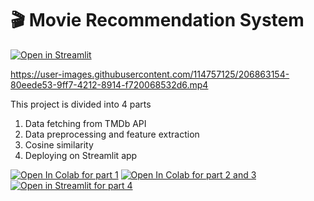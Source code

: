 # 🎬 Movie Recommendation System

[![Open in Streamlit](https://static.streamlit.io/badges/streamlit_badge_black_white.svg)](https://night-time1809-movie-recommendation-system-app-2-874z5m.streamlit.app/?fbclid=IwAR3OBYnTUnJrLgkELK9DO2HyEyvV8c0BMpP1zHWeL1aAnTVB6m28qJYIvbI)

https://user-images.githubusercontent.com/114757125/206863154-80eede53-9ff7-4212-8914-f720068532d6.mp4

This project is divided into 4 parts
1. Data fetching from TMDb API 
2. Data preprocessing and feature extraction
3. Cosine similarity
4. Deploying on Streamlit app

[![Open In Colab for part 1](https://colab.research.google.com/assets/colab-badge.svg)](https://colab.research.google.com/drive/1t7mt04ql-F9tufO6P8FCPKxA2uzyP2Vi?usp=sharing)
[![Open In Colab for part 2 and 3](https://colab.research.google.com/assets/colab-badge.svg)](https://colab.research.google.com/drive/1f4v7kkVYv0ejsMxMRo3TFl12oq8TmwGO?usp=sharing)
[![Open in Streamlit for part 4](https://static.streamlit.io/badges/streamlit_badge_black_white.svg)](https://night-time1809-movie-recommendation-system-app-2-874z5m.streamlit.app/?fbclid=IwAR3OBYnTUnJrLgkELK9DO2HyEyvV8c0BMpP1zHWeL1aAnTVB6m28qJYIvbI)
